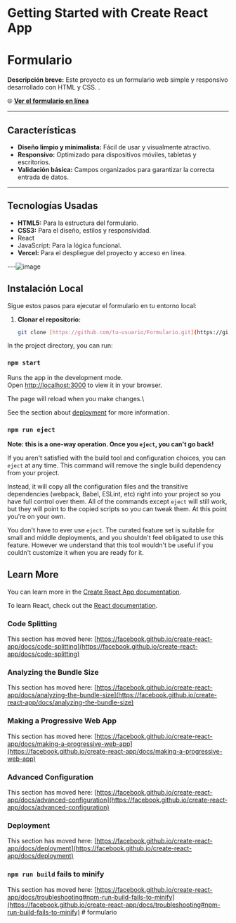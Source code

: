 # Getting Started with Create React App

# Formulario

**Descripción breve:** Este proyecto es un formulario web simple y responsivo desarrollado con HTML y CSS. .

🌐 **[Ver el formulario en línea](https://formulario-six-chi.vercel.app/)**

---

## Características
- **Diseño limpio y minimalista:** Fácil de usar y visualmente atractivo.
- **Responsivo:** Optimizado para dispositivos móviles, tabletas y escritorios.
- **Validación básica:** Campos organizados para garantizar la correcta entrada de datos.

---

## Tecnologías Usadas
- **HTML5:** Para la estructura del formulario.
- **CSS3:** Para el diseño, estilos y responsividad.
- React
- JavaScript: Para la lógica funcional.
- **Vercel:** Para el despliegue del proyecto y acceso en línea.

---![image](https://github.com/user-attachments/assets/b2d65857-a807-4cb8-b3df-22ba1716b291)


## Instalación Local

Sigue estos pasos para ejecutar el formulario en tu entorno local:

1. **Clonar el repositorio:**
   ```bash
   git clone [https://github.com/tu-usuario/Formulario.git](https://github.com/rafagax/formulario.git)

In the project directory, you can run:

### `npm start`

Runs the app in the development mode.\
Open [http://localhost:3000](http://localhost:3000) to view it in your browser.

The page will reload when you make changes.\


See the section about [deployment](https://facebook.github.io/create-react-app/docs/deployment) for more information.

### `npm run eject`

**Note: this is a one-way operation. Once you `eject`, you can't go back!**

If you aren't satisfied with the build tool and configuration choices, you can `eject` at any time. This command will remove the single build dependency from your project.

Instead, it will copy all the configuration files and the transitive dependencies (webpack, Babel, ESLint, etc) right into your project so you have full control over them. All of the commands except `eject` will still work, but they will point to the copied scripts so you can tweak them. At this point you're on your own.

You don't have to ever use `eject`. The curated feature set is suitable for small and middle deployments, and you shouldn't feel obligated to use this feature. However we understand that this tool wouldn't be useful if you couldn't customize it when you are ready for it.

## Learn More

You can learn more in the [Create React App documentation](https://facebook.github.io/create-react-app/docs/getting-started).

To learn React, check out the [React documentation](https://reactjs.org/).

### Code Splitting

This section has moved here: [https://facebook.github.io/create-react-app/docs/code-splitting](https://facebook.github.io/create-react-app/docs/code-splitting)

### Analyzing the Bundle Size

This section has moved here: [https://facebook.github.io/create-react-app/docs/analyzing-the-bundle-size](https://facebook.github.io/create-react-app/docs/analyzing-the-bundle-size)

### Making a Progressive Web App

This section has moved here: [https://facebook.github.io/create-react-app/docs/making-a-progressive-web-app](https://facebook.github.io/create-react-app/docs/making-a-progressive-web-app)

### Advanced Configuration

This section has moved here: [https://facebook.github.io/create-react-app/docs/advanced-configuration](https://facebook.github.io/create-react-app/docs/advanced-configuration)

### Deployment

This section has moved here: [https://facebook.github.io/create-react-app/docs/deployment](https://facebook.github.io/create-react-app/docs/deployment)

### `npm run build` fails to minify

This section has moved here: [https://facebook.github.io/create-react-app/docs/troubleshooting#npm-run-build-fails-to-minify](https://facebook.github.io/create-react-app/docs/troubleshooting#npm-run-build-fails-to-minify)
#   f o r m u l a r i o 
 
 
